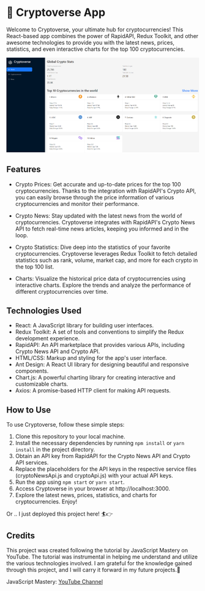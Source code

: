 # 🚀 Cryptoverse App
Welcome to Cryptoverse, your ultimate hub for cryptocurrencies! This React-based app combines the power of RapidAPI, Redux Toolkit, and other awesome technologies to provide you with the latest news, prices, statistics, and even interactive charts for the top 100 cryptocurrencies.

![homepage](homepage.png)

## Features
- Crypto Prices: Get accurate and up-to-date prices for the top 100 cryptocurrencies. Thanks to the integration with RapidAPI's Crypto API, you can easily browse through the price information of various cryptocurrencies and monitor their performance.

- Crypto News: Stay updated with the latest news from the world of cryptocurrencies. Cryptoverse integrates with RapidAPI's Crypto News API to fetch real-time news articles, keeping you informed and in the loop.

- Crypto Statistics: Dive deep into the statistics of your favorite cryptocurrencies. Cryptoverse leverages Redux Toolkit to fetch detailed statistics such as rank, volume, market cap, and more for each crypto in the top 100 list.

- Charts: Visualize the historical price data of cryptocurrencies using interactive charts. Explore the trends and analyze the performance of different cryptocurrencies over time.

## Technologies Used
- React: A JavaScript library for building user interfaces.
- Redux Toolkit: A set of tools and conventions to simplify the Redux development experience.
- RapidAPI: An API marketplace that provides various APIs, including Crypto News API and Crypto API.
- HTML/CSS: Markup and styling for the app's user interface.
- Ant Design: A React UI library for designing beautiful and responsive components.
- Chart.js: A powerful charting library for creating interactive and customizable charts.
- Axios: A promise-based HTTP client for making API requests.

## How to Use
To use Cryptoverse, follow these simple steps:

1. Clone this repository to your local machine.
2. Install the necessary dependencies by running ```npm install``` or ```yarn install``` in the project directory.
3. Obtain an API key from RapidAPI for the Crypto News API and Crypto API services.
4. Replace the placeholders for the API keys in the respective service files (cryptoNewsApi.js and cryptoApi.js) with your actual API keys.
5. Run the app using ```npm start``` or ```yarn start```.
6. Access Cryptoverse in your browser at http://localhost:3000.
7. Explore the latest news, prices, statistics, and charts for cryptocurrencies. Enjoy!

Or .. I just deployed this project here! 🏄👉 

## Credits
This project was created following the tutorial by JavaScript Mastery on YouTube. The tutorial was instrumental in helping me understand and utilize the various technologies involved. I am grateful for the knowledge gained through this project, and I will carry it forward in my future projects.🙏

JavaScript Mastery: [YouTube Channel](https://www.youtube.com/c/JavaScriptMastery)

